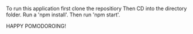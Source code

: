To run this application first clone the repositiory
Then CD into the directory folder. 
Run a 'npm install'. 
Then run 'npm start'.

HAPPY POMODOROING!
